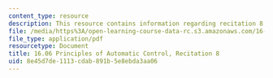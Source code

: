 ```yaml
---
content_type: resource
description: This resource contains information regarding recitation 8.
file: /media/https%3A/open-learning-course-data-rc.s3.amazonaws.com/16-06-principles-of-automatic-control-fall-2012/8e45d7de1113cdab891b5e8ebda3aa06_MIT16_06F12_Recitation_8.pdf
file_type: application/pdf
resourcetype: Document
title: 16.06 Principles of Automatic Control, Recitation 8
uid: 8e45d7de-1113-cdab-891b-5e8ebda3aa06
---
```


